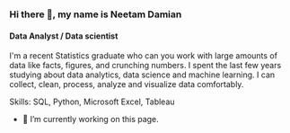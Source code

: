 ### Hi there 👋, my name is Neetam Damian
#### Data Analyst / Data scientist
I'm a recent Statistics graduate who can you work with large amounts of data like facts, figures, and crunching numbers. I spent the last few years studying about data analytics, data science and machine learning. I can collect, clean, process, analyze and visualize data comfortably. 

Skills: SQL, Python, Microsoft Excel, Tableau

- 🔭 I’m currently working on this page. 





